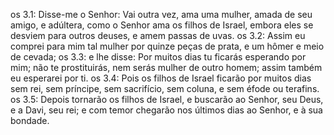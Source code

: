 os 3.1: Disse-me o Senhor: Vai outra vez, ama uma mulher, amada de seu amigo, e adúltera, como o Senhor ama os filhos de Israel, embora eles se desviem para outros deuses, e amem passas de uvas.
os 3.2: Assim eu comprei para mim tal mulher por quinze peças de prata, e um hômer e meio de cevada;
os 3.3: e lhe disse: Por muitos dias tu ficarás esperando por mim; não te prostituirás, nem serás mulher de outro homem; assim também eu esperarei por ti.
os 3.4: Pois os filhos de Israel ficarão por muitos dias sem rei, sem príncipe, sem sacrifício, sem coluna, e sem éfode ou terafins.
os 3.5: Depois tornarão os filhos de Israel, e buscarão ao Senhor, seu Deus, e a Davi, seu rei; e com temor chegarão nos últimos dias ao Senhor, e à sua bondade.
